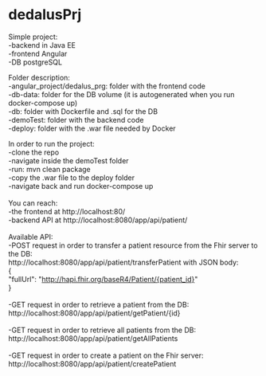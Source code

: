 # dedalusPrj

Simple project: <br/>
  -backend in Java EE<br/>
  -frontend Angular<br/>
  -DB postgreSQL <br/>

Folder description:<br />
  -angular_project/dedalus_prg: folder with the frontend code<br />
  -db-data: folder for the DB volume (it is autogenerated when you run docker-compose up)<br />
  -db: folder with Dockerfile and .sql for the DB<br />
  -demoTest: folder with the backend code<br />
  -deploy: folder with the .war file needed by Docker<br />
  
In order to run the project:<br />
  -clone the repo<br />
  -navigate inside the demoTest folder<br />
  -run: mvn clean package<br />
  -copy the .war file to the deploy folder<br />
  -navigate back and run docker-compose up<br />
<br/>
You can reach: <br/>
  -the frontend at http://localhost:80/<br/>
  -backend API at http://localhost:8080/app/api/patient/ <br/><br/>
Available API: <br/>
 -POST request in order to transfer a patient resource from the Fhir server to the DB: <br/>
 http://localhost:8080/app/api/patient/transferPatient with JSON body:<br/>
 { <br/>
	"fullUrl": "http://hapi.fhir.org/baseR4/Patient/{patient_id}" <br/>
 } <br/><br/>
 -GET request in order to retrieve a patient from the DB: <br/>
 http://localhost:8080/app/api/patient/getPatient/{id} <br/><br/>
 -GET request in order to retrieve all patients from the DB: <br/>
 http://localhost:8080/app/api/patient/getAllPatients <br/><br/>
 -GET request in order to create a patient on the Fhir server: <br/>
 http://localhost:8080/app/api/patient/createPatient <br/><br/>
